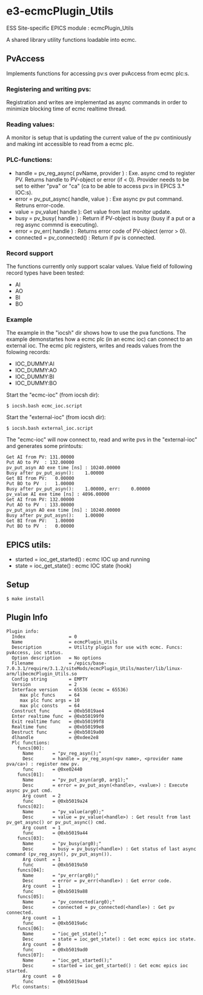 e3-ecmcPlugin_Utils
======
ESS Site-specific EPICS module : ecmcPlugin_Utils

A shared library utility functions loadable into ecmc.

## PvAccess 
Implements functions for accessing pv:s over pvAccess from ecmc plc:s.

### Registering and writing pvs:
Registration and writes are implementad as async commands in order to minimize blocking time of ecmc realtime thread.

### Reading values:
A monitor is setup that is updating the current value of the pv continiously and making int accessible to read from a ecmc 
plc.

### PLC-functions:
  * handle = pv_reg_async( pvName, provider ) : Exe. async cmd to register PV. Returns handle to PV-object or error (if < 0). Provider needs to be set to either "pva" or "ca" (ca to be able to access pv:s in EPICS 3.* IOC:s).  
  * error  = pv_put_async( handle, value ) : Exe async pv put command.  Retruns error-code.
  * value  = pv_value( handle ): Get value from last monitor update.
  * busy   = pv_busy( handle ) : Return if PV-object is busy (busy if a put or a reg async commnd is executing).
  * error  = pv_err( handle ) : Returns error code of PV-object (error > 0).
  * connected = pv_connected(<handle>) : Return if pv is connected.

### Record support
The functions currently only support scalar values. Value field of following record types have been tested:
* AI
* AO
* BI
* BO 

### Example
The example in the "iocsh" dir shows how to use the pva functions. The example demonstartes how a ecmc plc (in an ecmc ioc) can connect to an external ioc. The ecmc plc registers, writes and reads values from the folowing records:
* IOC_DUMMY:AI
* IOC_DUMMY:AO
* IOC_DUMMY:BI
* IOC_DUMMY:BO

Start the "ecmc-ioc" (from iocsh dir):
```
$ iocsh.bash ecmc_ioc.script
```
Start the "external-ioc" (from iocsh dir):
```
$ iocsh.bash external_ioc.script
```

The "ecmc-ioc" will now connect to, read and write pvs in the "external-ioc" and generates some printouts:
```
Get AI from PV: 131.00000
Put AO to PV  : 132.00000
pv_put_asyn AO exe time [ns] : 10240.00000
Busy after pv_put_asyn():    1.00000
Get BI from PV:   0.00000
Put BO to PV  :   1.00000
Busy after pv_put_asyn():    1.00000, err:    0.00000
pv_value AI exe time [ns] : 4096.00000
Get AI from PV: 132.00000
Put AO to PV  : 133.00000
pv_put_asyn AO exe time [ns] : 10240.00000
Busy after pv_put_asyn():    1.00000
Get BI from PV:   1.00000
Put BO to PV  :   0.00000

```

## EPICS utils:
  * started = ioc_get_started() : ecmc IOC up and running
  * state = ioc_get_state()   : ecmc IOC state (hook)


## Setup
```
$ make install
```

## Plugin Info
```
Plugin info: 
  Index                = 0
  Name                 = ecmcPlugin_Utils
  Description          = Utility plugin for use with ecmc. Funcs: pvAccess, ioc status.
  Option description   = No options
  Filename             = /epics/base-7.0.3.1/require/3.1.2/siteMods/ecmcPlugin_Utils/master/lib/linux-arm/libecmcPlugin_Utils.so
  Config string        = EMPTY
  Version              = 2
  Interface version    = 65536 (ecmc = 65536)
     max plc funcs     = 64
     max plc func args = 10
     max plc consts    = 64
  Construct func       = @0xb5019ae4
  Enter realtime func  = @0xb50199f0
  Exit realtime func   = @0xb50199f8
  Realtime func        = @0xb50199e8
  Destruct func        = @0xb5019a00
  dlhandle             = @0xdee2e8
  Plc functions:
    funcs[00]:
      Name       = "pv_reg_asyn();"
      Desc       = handle = pv_reg_asyn(<pv name>, <provider name pva/ca>) : register new pv.
      func       = @0xe02440
    funcs[01]:
      Name       = "pv_put_asyn(arg0, arg1);"
      Desc       = error = pv_put_asyn(<handle>, <value>) : Execute async pv_put cmd.
      Arg count  = 2
      func       = @0xb5019a24
    funcs[02]:
      Name       = "pv_value(arg0);"
      Desc       = value = pv_value(<handle>) : Get result from last pv_get_async() or pv_put_async() cmd.
      Arg count  = 1
      func       = @0xb5019a44
    funcs[03]:
      Name       = "pv_busy(arg0);"
      Desc       = busy = pv_busy(<handle>) : Get status of last async command (pv_reg_asyn(), pv_put_asyn()).
      Arg count  = 1
      func       = @0xb5019a50
    funcs[04]:
      Name       = "pv_err(arg0);"
      Desc       = error = pv_err(<handle>) : Get error code.
      Arg count  = 1
      func       = @0xb5019a88
    funcs[05]:
      Name       = "pv_connected(arg0);"
      Desc       = connected = pv_connected(<handle>) : Get pv connected.
      Arg count  = 1
      func       = @0xb5019a6c
    funcs[06]:
      Name       = "ioc_get_state();"
      Desc       = state = ioc_get_state() : Get ecmc epics ioc state.
      Arg count  = 0
      func       = @0xb5019ad0
    funcs[07]:
      Name       = "ioc_get_started();"
      Desc       = started = ioc_get_started() : Get ecmc epics ioc started.
      Arg count  = 0
      func       = @0xb5019aa4
  Plc constants:

```
